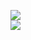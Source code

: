 [![](https://img.shields.io/badge/Made%20With-Github%20Spray-lightgrey.svg?style=for-the-badge&logo=github)](https://github.com/Annihil/github-spray#14271)  
[![](https://i.imgur.com/2DrTn0Z.gif)](https://github.com/Annihil/github-spray)